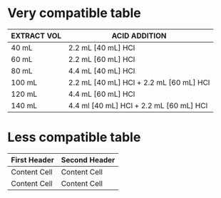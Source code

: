 # Very compatible table

| EXTRACT VOL | ACID ADDITION                           |
|-------------|-----------------------------------------|
| 40 mL       | 2.2 mL [40 mL] HCl                      |
| 60 mL       | 2.2 mL [60 mL] HCl                      |
| 80 mL       | 4.4 mL [40 mL] HCl                      |
| 100 mL      | 2.2 mL [40 mL] HCl + 2.2 mL [60 mL] HCl |
| 120 mL      | 4.4 mL [60 mL] HCl                      |
| 140 mL      | 4.4 ml [40 mL] HCl + 2.2 mL [60 mL] HCl |


# Less compatible table

First Header  | Second Header
------------- | -------------
Content Cell  | Content Cell
Content Cell  | Content Cell

